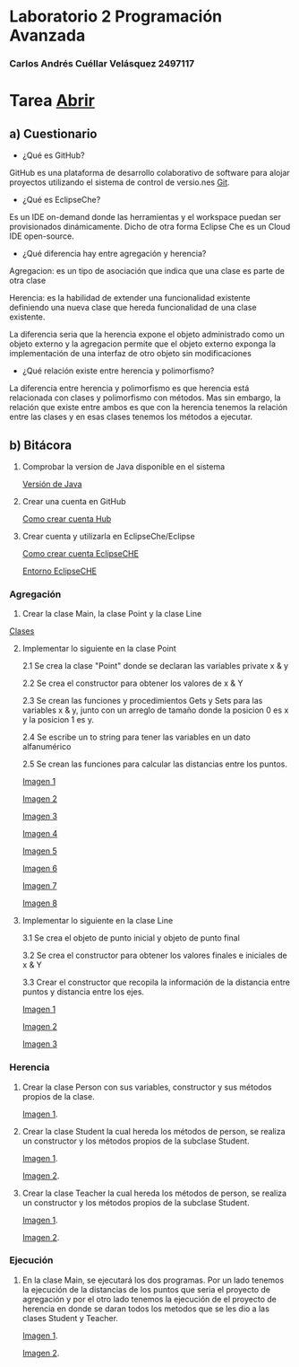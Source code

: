 # Laboratorio 2 Programación Avanzada

### Carlos Andrés Cuéllar Velásquez 2497117

# Tarea [Abrir](https://www.dropbox.com/home/Tarea_Lab2)

## a) Cuestionario


- ¿Qué es GitHub?
 
GitHub es una plataforma de desarrollo colaborativo de software para alojar proyectos utilizando el sistema de control de versio.nes [Git](https://es.wikipedia.org/wiki/Git).


- ¿Qué es EclipseChe?

Es un IDE on-demand donde las herramientas y el workspace puedan ser provisionados dinámicamente. Dicho de otra forma Eclipse Che es un Cloud IDE open-source.


- ¿Qué diferencia hay entre agregación y herencia?

Agregacion: es un tipo de asociación que indica que una clase es parte de otra clase 

Herencia: es la habilidad de extender una funcionalidad existente definiendo una nueva clase que hereda funcionalidad de una clase existente. 

La diferencia seria que la herencia expone el objeto administrado como un objeto externo y la agregacion permite que el objeto externo exponga la implementación de una interfaz de otro objeto sin modificaciones


- ¿Qué relación existe entre herencia y polimorfismo? 

La diferencia entre herencia y polimorfismo es que herencia está relacionada con clases y polimorfismo con métodos. Mas sin embargo, la relación que existe entre ambos es que con la herencia tenemos la relación entre las clases y en esas clases tenemos los métodos a ejecutar. 


## b) Bitácora

1. Comprobar la version de Java disponible en el sistema 

    [Versión de Java](https://www.dropbox.com/home/Lab2_1?preview=Version.png)

2. Crear una cuenta en GitHub

    [Como crear cuenta Hub](https://www.dropbox.com/home/Lab2_1?preview=CGit.png)

3.  Crear cuenta y utilizarla en EclipseChe/Eclipse

    [Como crear cuenta EclipseCHE](https://www.dropbox.com/home/Lab2_1?preview=EcliCHE.png)

    [Entorno EclipseCHE](https://www.dropbox.com/home/Lab2_1?preview=EcliCHE2.png)

### Agregación
1. Crear la clase Main, la clase Point y la clase Line

[Clases](https://www.dropbox.com/home/Lab2_2?preview=Crear+clases.png)

2. Implementar lo siguiente en la clase Point

    2.1 Se crea la clase "Point" donde se declaran las variables private x & y 

    2.2 Se crea el constructor para obtener los valores de x & Y

    2.3 Se crean las funciones y procedimientos Gets y Sets para las variables x & y, junto con un arreglo de tamaño donde 
    la posicion 0 es x y la posicion 1 es y.

    2.4 Se escribe un to string para tener las variables en un dato alfanumérico

    2.5 Se crean las funciones para calcular las distancias entre los puntos. 

     [Imagen 1](https://www.dropbox.com/home/Lab2_2?preview=Captura+de+pantalla+(20).png)

     [Imagen 2](https://www.dropbox.com/home/Lab2_2?preview=Captura+de+pantalla+(21).png)

     [Imagen 3](https://www.dropbox.com/home/Lab2_2?preview=Captura+de+pantalla+(22).png)

     [Imagen 4](https://www.dropbox.com/home/Lab2_2?preview=Captura+de+pantalla+(23).png)

     [Imagen 5](https://www.dropbox.com/home/Lab2_2?preview=Captura+de+pantalla+(24).png)

     [Imagen 6](https://www.dropbox.com/home/Lab2_2?preview=Captura+de+pantalla+(25).png)

     [Imagen 7](https://www.dropbox.com/home/Lab2_2?preview=Captura+de+pantalla+(26).png)

     [Imagen 8](https://www.dropbox.com/home/Lab2_2?preview=Captura+de+pantalla+(27).png)

3. Implementar lo siguiente en la clase Line

    3.1 Se crea el objeto de punto inicial y objeto de punto final 

    3.2 Se crea el constructor para obtener los valores finales e iniciales de x & Y

    3.3 Crear el constructor que recopila la información de la distancia entre puntos y distancia entre los ejes. 

     [Imagen 1](https://www.dropbox.com/home/Lab2_3?preview=Captura+de+pantalla+(28).png)

     [Imagen 2](https://www.dropbox.com/home/Lab2_3?preview=Captura+de+pantalla+(29).png)

     [Imagen 3](https://www.dropbox.com/home/Lab2_3?preview=Captura+de+pantalla+(30).png)

### Herencia

1. Crear la clase Person con sus variables, constructor y sus métodos propios de la clase.

     [Imagen 1](https://www.dropbox.com/home/Lab2_4?preview=Captura+de+pantalla+(31).png).

2. Crear la clase Student la cual hereda los métodos de person, se realiza un constructor y los métodos propios de la subclase Student.
     
     [Imagen 1](https://www.dropbox.com/home/Lab2_4?preview=Captura+de+pantalla+(32).png).

     [Imagen 2](https://www.dropbox.com/home/Lab2_4?preview=Captura+de+pantalla+(33).png).

3. Crear la clase Teacher la cual hereda los métodos de person, se realiza un constructor y los métodos propios de la subclase Student.

     [Imagen 1](https://www.dropbox.com/home/Lab2_4?preview=Captura+de+pantalla+(34).png).

     [Imagen 2](https://www.dropbox.com/home/Lab2_4?preview=Captura+de+pantalla+(35).png).

### Ejecución

1. En la clase Main, se ejecutará los dos programas. Por un lado tenemos la ejecución de la distancias de los puntos que seria el proyecto de agregación y por el otro lado tenemos la ejecución de el proyecto de herencia en donde se daran todos los metodos que se les dio a las clases Student y Teacher.  

     [Imagen 1](https://www.dropbox.com/home/Lab2_5?preview=Captura+de+pantalla+(36).png).

     [Imagen 2](https://www.dropbox.com/home/Lab2_5?preview=Captura+de+pantalla+(37).png).


